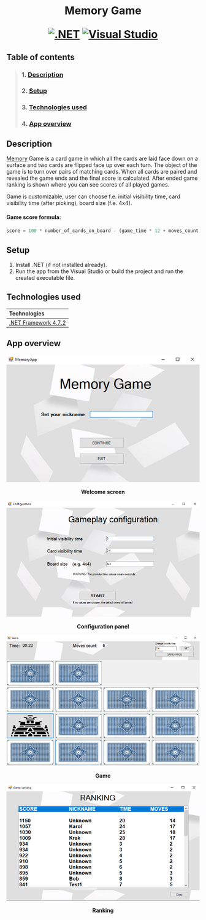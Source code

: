 <h1 align="center">  Memory Game 

[![.NET](https://img.shields.io/badge/--512BD4?logo=.net&logoColor=ffffff)](https://dotnet.microsoft.com/) [![Visual Studio](https://img.shields.io/badge/--6C33AF?logo=visual%20studio)](https://visualstudio.microsoft.com/)

## Table of contents

> ### 1. [Description](#description)
> ### 2. [Setup](#initial-setup)
> ### 3. [Technologies used](#technologies-used)
> ### 4. [App overview](#overview)


## Description  <a name="description"></a>
[Memory](https://en.wikipedia.org/wiki/Concentration_(card_game)) Game is a card game in which all the cards are laid face down on a surface and two cards are flipped face up over each turn. The object of the game is to turn over pairs of matching cards.
When all cards are paired and revealed the game ends and the final score is calculated.
After ended game ranking is shown where you can see scores of all played games.

Game is customizable, user can choose f.e. initial visibility time, card visibility time (after picking), board size (f.e. 4x4).

####  Game score formula:
```javascript
score = 100 * number_of_cards_on_board - (game_time * 12 + moves_count * 15)
```

## Setup  <a name="initial-setup"></a>

1. Install .NET (if not installed already).
2. Run the app from the Visual Studio or build the project and run the created executable file.

## Technologies used <a name="technologies-used"></a>

| Technologies                                          |
|:------------------------------------------------------|
| [.NET Framework 4.7.2](https://dotnet.microsoft.com/) |

## App overview  <a name="overview"></a>
<p align="center">
  <img src="./Overview/start.png" />
</p>
<figcaption align = "center"><b>Welcome screen</b></figcaption>

<p align="center">
  <img src="./Overview/configuration.png" />
</p>
<figcaption align = "center"><b>Configuration panel</b></figcaption>

<p align="center">
  <img src="./Overview/game.png" />
</p>
<figcaption align = "center"><b>Game</b></figcaption>


<p align="center">
  <img src="./Overview/ranking.png" />
</p>
<figcaption align = "center"><b>Ranking</b></figcaption>

